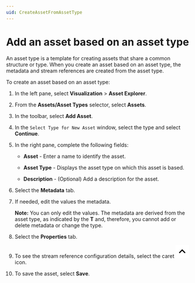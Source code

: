 ```yaml
---
uid: CreateAssetFromAssetType
---
```


# Add an asset based on an asset type

An asset type is a template for creating assets that share a common structure or type. When you create an asset based on an asset type, the metadata and stream references are created from the asset type.

To create an asset based on an asset type:

1. In the left pane, select **Visualization** > **Asset Explorer**.

1. From the **Assets/Asset Types** selector, select **Assets**.

1. In the toolbar, select **Add Asset**. 

1. In the `Select Type for New Asset` window, select the type and select **Continue**.

1. In the right pane, complete the following fields:

   - **Asset** - Enter a name to identify the asset.

   - **Asset Type** - Displays the asset type on which this asset is based.

   - **Description** - (Optional) Add a description for the asset. 

1. Select the **Metadata** tab. 

1. If needed, edit the values the metadata.

    **Note:** You can only edit the values. The metadata are derived from the asset type, as indicated by the **T** and, therefore, you cannot add or delete metadata or change the type.

1. Select the **Properties** tab.

1. To see the stream reference configuration details, select the caret ![](../../../_icons/default/chevron-up.svg) icon. 

1. To save the asset, select **Save**.
